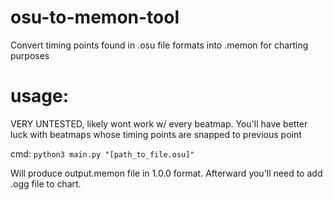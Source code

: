 # osu-to-memon-tool
Convert timing points found in .osu file formats into .memon for charting purposes

# usage:
VERY UNTESTED, likely wont work w/ every beatmap. You'll have better luck with beatmaps whose timing points are snapped to previous point

cmd: `python3 main.py "[path_to_file.osu]"`

Will produce output.memon file in 1.0.0 format. Afterward you'll need to add .ogg file to chart.
